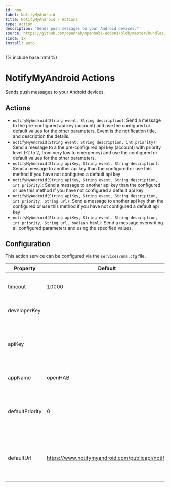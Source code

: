 ```yaml
---
id: nma
label: NotifyMyAndroid
title: NotifyMyAndroid - Actions
type: action
description: "Sends push messages to your Android devices."
source: https://github.com/openhab/openhab1-addons/blob/master/bundles/action/org.openhab.action.nma/README.md
since: 1x
install: auto
---
```


<!-- Attention authors: Do not edit directly. Please add your changes to the appropriate source repository -->

{% include base.html %}

# NotifyMyAndroid Actions

Sends push messages to your Android devices.

## Actions

- `notifyMyAndroid(String event, String description)`: Send a message to the pre-configured api key (account) and use the configured or default values for the other parameters. Event is the notification title, and description the details.
- `notifyMyAndroid(String event, String description, int priority)`: Send a message to a the pre-configured api key (account) with priority level (-2 to 2, from very low to emergency) and use the configured or default values for the other parameters.
- `notifyMyAndroid(String apiKey, String event, String description)`: Send a message to another api key than the configured or use this method if you have not configured a default api key
- `notifyMyAndroid(String apiKey, String event, String description, int priority)`: Send a message to another api key than the configured or use this method if you have not configured a default api key
- `notifyMyAndroid(String apiKey, String event, String description, int priority, String url)`: Send a message to another api key than the configured or use this method if you have not configured a default api key
- `notifyMyAndroid(String apiKey, String event, String description, int priority, String url, boolean html)`: Send a message overwriting all configured parameters and using the specified values.

## Configuration

This action service can be configured via the `services/nma.cfg` file.

| Property        | Default                                          | Required                                         | Description                                                                                        |
|-----------------|--------------------------------------------------|:------------------------------------------------:|----------------------------------------------------------------------------------------------------|
| timeout         | 10000                                            | No                                               | Timeout for the communication with the NMA service                                                 |
| developerKey    |                                                  | No                                               | An optional developer key from NMA                                                                 |
| apiKey          |                                                  | if using action calls without `apiKey` parameter | Default API key to send messages to. API keys can be created in your account's dashboard.          |
| appName         | openHAB                                          | No                                               | Application name which NMA will show                                                               |
| defaultPriority | 0                                                | No                                               | Priority to use for messages if not specified otherwise. Can range from -2 (lowest) to 2 (highest) |
| defaultUrl      | https://www.notifymyandroid.com/publicapi/notify | No                                               | URL to attach to NMA messages by default if not specified otherwise. Can be left empty.            |

